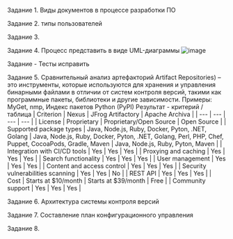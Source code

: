 Задание 1. Виды документов в процессе разработки ПО

Задание 2. типы пользователей

Задание 3. 

Задание 4. Процесс представить в виде UML-диаграммы
![image](https://user-images.githubusercontent.com/65451923/230900375-94036da9-cfd6-42d3-abf7-5b9d40559fe0.png)

Задание - Тесты исправить

Задание 5. Сравнительный анализ артефакторий
Artifact Repositories) – это инструменты, которые используются для хранения и управления бинарными файлами в отличии от систем контроля версий, такими как программные пакеты, библиотеки и другие зависимости. Примеры: MyGet, nmp, Индекс пакетов Python (PyPI)
Результат - критерий /таблица
| Criterion | Nexus | JFrog Artifactory | Apache Archiva |
| --- | --- | --- | --- |
| License | Proprietary | Proprietary/Open Source | Open Source |
| Supported package types | Java, Node.js, Ruby, Docker, Pyton, .NET, Golang | Java, Node.js, Ruby, Docker, Pyton, .NET, Golang, Perl, PHP, Chef, Puppet, CocoaPods, Gradle, Maven | Java, Node.js, Ruby, Pyton, Maven |
| Integration with CI/CD tools | Yes | Yes | Yes |
| Proxying and caching | Yes | Yes | Yes |
| Search functionality | Yes | Yes | Yes |
| User management | Yes | Yes | Yes |
| Content and access control | Yes | Yes | Yes |
| Security vulnerabilities scanning | Yes | Yes | No |
| REST API | Yes | Yes | Yes |
| Cost | Starts at $10/month | Starts at $39/month | Free |
| Community support | Yes | Yes | Yes |

Задание 6. Архитектура системы контроля версий

Задание 7. Составление план конфигурационного управления

Задание 8.
